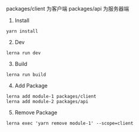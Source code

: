 packages/client 为客户端
packages/api 为服务器端

1. Install
```
yarn install
```
2. Dev
```
lerna run dev
```

3. Build
```
lerna run build
```

4. Add Package
```
lerna add module-1 packages/client
lerna add module-2 packages/api
```

5. Remove Package
```
lerna exec 'yarn remove module-1' --scope=client
```
